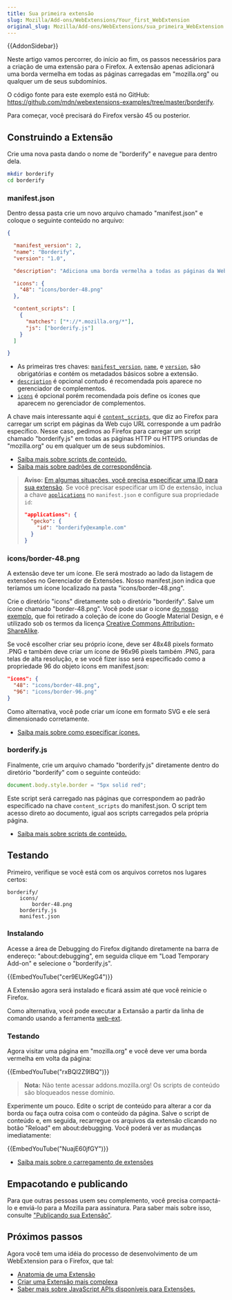 ```yaml
---
title: Sua primeira extensão
slug: Mozilla/Add-ons/WebExtensions/Your_first_WebExtension
original_slug: Mozilla/Add-ons/WebExtensions/sua_primeira_WebExtension
---
```

{{AddonSidebar}}

Neste artigo vamos percorrer, do início ao fim, os passos necessários para a criação de uma extensão para o Firefox. A extensão apenas adicionará uma borda vermelha em todas as páginas carregadas em "mozilla.org" ou qualquer um de seus subdomínios.

O código fonte para este exemplo está no GitHub: <https://github.com/mdn/webextensions-examples/tree/master/borderify>.

Para começar, você precisará do Firefox versão 45 ou posterior.

## Construindo a Extensão

Crie uma nova pasta dando o nome de "borderify" e navegue para dentro dela.

```bash
mkdir borderify
cd borderify
```

### manifest.json

Dentro dessa pasta crie um novo arquivo chamado "manifest.json" e coloque o seguinte conteúdo no arquivo:

```json
{

  "manifest_version": 2,
  "name": "Borderify",
  "version": "1.0",

  "description": "Adiciona uma borda vermelha a todas as páginas da Web correspondentes a mozilla.org.",

  "icons": {
    "48": "icons/border-48.png"
  },

  "content_scripts": [
    {
      "matches": ["*://*.mozilla.org/*"],
      "js": ["borderify.js"]
    }
  ]

}
```

- As primeiras tres chaves: [`manifest_version`](/en-US/Add-ons/WebExtensions/manifest.json/manifest_version), [`name`](/en-US/Add-ons/WebExtensions/manifest.json/name), e [`version`](/en-US/Add-ons/WebExtensions/manifest.json/version), são obrigatórias e contém os metadados básicos sobre a extensão.
- [`description`](/en-US/Add-ons/WebExtensions/manifest.json/description) é opcional contudo é recomendada pois aparece no gerenciador de complementos.
- [`icons`](/en-US/Add-ons/WebExtensions/manifest.json/icons) é opcional porém recomendada pois define os ícones que aparecem no gerenciador de complementos.

A chave mais interessante aqui é [`content_scripts`](/en-US/Add-ons/WebExtensions/manifest.json/content_scripts), que diz ao Firefox para carregar um script em páginas da Web cujo URL corresponde a um padrão específico. Nesse caso, pedimos ao Firefox para carregar um script chamado "borderify.js" em todas as páginas HTTP ou HTTPS oriundas de "mozilla.org" ou em qualquer um de seus subdomínios.

- [Saiba mais sobre scripts de conteúdo.](/en-US/Add-ons/WebExtensions/Content_scripts)
- [Saiba mais sobre padrões de correspondência](/en-US/Add-ons/WebExtensions/Match_patterns).

> **Aviso:** [Em algumas situações, você precisa especificar uma ID para sua extensão](/en-US/Add-ons/WebExtensions/WebExtensions_and_the_Add-on_ID#When_do_you_need_an_Add-on_ID). Se você precisar especificar um ID de extensão, inclua a chave [`applications`](/en-US/Add-ons/WebExtensions/manifest.json/applications) no `manifest.json` e configure sua propriedade `id`:
>
> ```json
> "applications": {
>   "gecko": {
>     "id": "borderify@example.com"
>   }
> }
> ```

### icons/border-48.png

A extensão deve ter um ícone. Ele será mostrado ao lado da listagem de extensões no Gerenciador de Extensões. Nosso manifest.json indica que teríamos um ícone localizado na pasta "icons/border-48.png".

Crie o diretório "icons" diretamente sob o diretório "borderify". Salve um ícone chamado "border-48.png". Você pode usar o icone [do nosso exemplo](https://github.com/mdn/webextensions-examples/blob/master/borderify/icons/border-48.png), que foi retirado a coleção de ícone do Google Material Design, e é utilizado sob os termos da licença [Creative Commons Attribution-ShareAlike](https://creativecommons.org/licenses/by-sa/3.0/).

Se você escolher criar seu próprio ícone, deve ser 48x48 pixels formato .PNG e também deve criar um ícone de 96x96 pixels também .PNG, para telas de alta resolução, e se você fizer isso será especificado como a propriedade 96 do objeto icons em manifest.json:

```json
"icons": {
  "48": "icons/border-48.png",
  "96": "icons/border-96.png"
}
```

Como alternativa, você pode criar um ícone em formato SVG e ele será dimensionado corretamente.

- [Saiba mais sobre como especificar ícones.](/en-US/Add-ons/WebExtensions/manifest.json/icons)

### borderify.js

Finalmente, crie um arquivo chamado "borderify.js" diretamente dentro do diretório "borderify" com o seguinte conteúdo:

```js
document.body.style.border = "5px solid red";
```

Este script será carregado nas páginas que correspondem ao padrão especificado na chave `content_scripts` do manifest.json. O script tem acesso direto ao documento, igual aos scripts carregados pela própria página.

- [Saiba mais sobre scripts de conteúdo.](/en-US/Add-ons/WebExtensions/Content_scripts)

## Testando

Primeiro, verifique se você está com os arquivos corretos nos lugares certos:

```
borderify/
    icons/
        border-48.png
    borderify.js
    manifest.json
```

### Instalando

Acesse a área de Debugging do Firefox digitando diretamente na barra de endereço: "about:debugging", em seguida clique em "Load Temporary Add-on" e selecione o "borderify.js".

{{EmbedYouTube("cer9EUKegG4")}}

A Extensão agora será instalado e ficará assim até que você reinicie o Firefox.

Como alternativa, você pode executar a Extansão a partir da linha de comando usando a ferramenta [web-ext](/pt-BR/docs/Mozilla/Add-ons/WebExtensions/Getting_started_with_web-ext).

### Testando

Agora visitar uma página em "mozilla.org" e você deve ver uma borda vermelha em volta da página:

{{EmbedYouTube("rxBQl2Z9IBQ")}}

> **Nota:** Não tente acessar addons.mozilla.org! Os scripts de conteúdo são bloqueados nesse domínio.

Experimente um pouco. Edite o script de conteúdo para alterar a cor da borda ou faça outra coisa com o conteúdo da página. Salve o script de conteúdo e, em seguida, recarregue os arquivos da extensão clicando no botão "Reload" em about:debugging. Você poderá ver as mudanças imediatamente:

{{EmbedYouTube("NuajE60jfGY")}}

- [Saiba mais sobre o carregamento de extensões](/en-US/Add-ons/WebExtensions/Temporary_Installation_in_Firefox)

## Empacotando e publicando

Para que outras pessoas usem seu complemento, você precisa compactá-lo e enviá-lo para a Mozilla para assinatura. Para saber mais sobre isso, consulte ["Publicando sua Extensão"](/pt-BR/docs/Mozilla/Add-ons/WebExtensions/Publishing_your_WebExtension).

## Próximos passos

Agora você tem uma idéia do processo de desenvolvimento de um WebExtension para o Firefox, que tal:

- [Anatomia de uma Extensão](/pt-BR/docs/Mozilla/Add-ons/WebExtensions/Anatomy_of_a_WebExtension)
- [Criar uma Extensão mais complexa](/en-US/Add-ons/WebExtensions/Your_second_WebExtension)
- [Saber mais sobre JavaScript APIs disponíveis para Extensões.](/en-US/Add-ons/WebExtensions/API)

